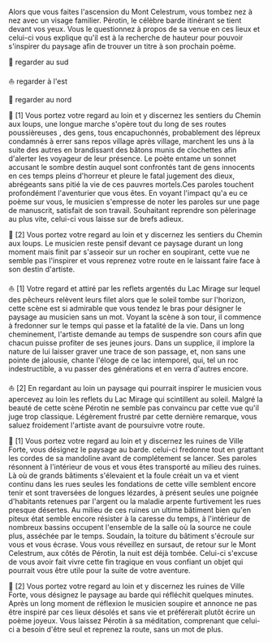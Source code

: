 Alors que vous faites l'ascension du Mont Celestrum, vous tombez nez à nez avec un visage familier. Pérotin, le célèbre barde itinérant se tient devant vos yeux. Vous le questionnez à propos de sa venue en ces lieux et celui-ci vous explique qu'il est à la recherche de hauteur pour pouvoir s'inspirer du paysage afin de trouver un titre à son prochain poème.

🌲 regarder au sud

⛵ regarder à l'est

🏰 regarder au nord


🌲 [1] Vous portez votre regard au loin et y discernez les sentiers du Chemin aux loups, une longue marche s'opère tout du long de ses routes poussièreuses , des gens, tous encapuchonnés, probablement des lépreux condamnés à errer sans repos village après village, marchent les uns à la suite des autres en brandissant des bâtons munis de clochettes afin d'alerter les voyageur de leur présence. Le poète entame un sonnet accusant le sombre destin auquel sont confrontés tant de gens innocents en ces temps pleins d'horreur et pleure le fatal jugement des dieux, abrégeants sans pitié la vie de ces pauvres mortels.Ces paroles touchent profondément l'aventurier que vous êtes. En voyant l'impact qu'a eu ce poème sur vous, le musicien s'empresse de noter les paroles sur une page de manuscrit, satisfait de son travail. Souhaitant reprendre son pèlerinage au plus vite, celui-ci vous laisse sur de brefs adieux.

🌲 [2] Vous portez votre regard au loin et y discernez les sentiers du Chemin aux loups. Le musicien reste pensif devant ce paysage durant un long moment mais finit par s'asseoir sur un rocher en soupirant, cette vue ne semble pas l'inspirer et vous reprenez votre route en le laissant faire face à son destin d'artiste.


⛵ [1] Votre regard et attiré par les reflets argentés du Lac Mirage sur lequel des pêcheurs relèvent leurs filet alors que le soleil tombe sur l'horizon, cette scène est si admirable que vous tendez le bras pour désigner le paysage au musicien sans un mot. Voyant la scène à son tour, il commence à fredonner sur le temps qui passe et la fatalité de la vie. Dans un long cheminement, l'artiste demande au temps de suspendre son cours afin que chacun puisse profiter de ses jeunes jours. Dans un supplice, il implore la nature de lui laisser graver une trace de son passage, et, non sans une pointe de jalousie, chante l'éloge de ce lac intemporel, qui, tel un roc indestructible, a vu passer des générations et en verra d'autres encore.

⛵ [2] En regardant au loin un paysage qui pourrait inspirer le musicien vous apercevez au loin les reflets du Lac Mirage qui scintillent au soleil. Malgré la beauté de cette scène Pérotin ne semble pas convaincu par cette vue qu'il juge trop classique. Légèrement frustré par cette dernière remarque, vous saluez froidement l'artiste avant de poursuivre votre route.


🏰 [1] Vous portez votre regard au loin et y discernez les ruines de Ville Forte, vous désignez le paysage au barde. celui-ci fredonne tout en grattant les cordes de sa mandoline avant de complétement se lancer. Ses paroles résonnent à l'intérieur de vous et vous êtes transporté au milieu des ruines. Là où de grands bâtiments s'élevaient et la foule créait un va et vient continu dans les rues seules les fondations de cette ville semblent encore tenir et sont traversées de longues lézardes, à présent seules une poignée d'habitants retenues par l'argent ou la maladie arpente furtivement les rues presque désertes. Au milieu de ces ruines un ultime bâtiment bien qu'en piteux état semble encore résister à la caresse du temps, à l'intérieur de nombreux bassins occupent l'ensemble de la salle où la source ne coule plus, asséchée par le temps. Soudain, la toiture du bâtiment s'écroule sur vous et vous écrase. Vous vous réveillez en sursaut, de retour sur le Mont Celestrum, aux côtés de Pérotin, la nuit est déjà tombée. Celui-ci s'excuse de vous avoir fait vivre cette fin tragique en vous confiant un objet qui pourrait vous être utile pour la suite de votre aventure.

🏰 [2] Vous portez votre regard au loin et y discernez les ruines de Ville Forte, vous désignez le paysage au barde qui réfléchit quelques minutes. Après un long moment de réflexion le musicien soupire et annonce ne pas être inspiré par ces lieux désolés et sans vie et préférerait plutôt écrire un poème joyeux. Vous laissez Pérotin à sa méditation, comprenant que celui-ci a besoin d'être seul et reprenez la route, sans un mot de plus.

